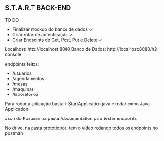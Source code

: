 ## S.T.A.R.T BACK-END

TO DO
- Finalizar mockup do banco de dados ✓
- Criar rotas de autenticação ✓
- Criar Endpoints de Get, Post, Put e Delete ✓

Localhost: http://localhost:8080
Banco de Dados: http://localhost:8080/h2-console

endpoints feitos:
- /usuarios
- /agendamentos
- /mesas
- /maquinas
- /laboratorios

Para rodar a aplicação basta ir StartApplication.java e rodar como Java Application

Json do Postman na pasta /documentation para testar endpoints

No drive, na pasta prototiopos, tem o vídeo rodando todos os endpoints no postman